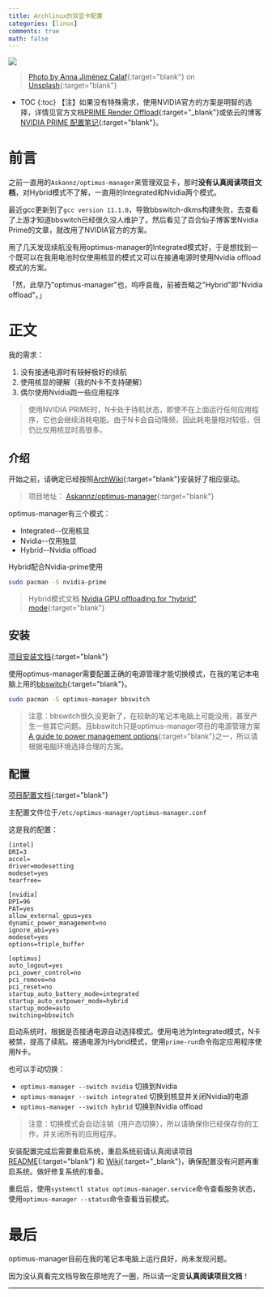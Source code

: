 ```yaml
---
title: Archlinux的双显卡配置
categories: [linux]
comments: true
math: false
---
```


<a data-fancybox="gallery" href="https://cdn.jsdelivr.net/gh/riveronvenus/blog-pic/img/optimus/image01.jpg"><img src="https://cdn.jsdelivr.net/gh/riveronvenus/blog-pic/img/optimus/image01.jpg">

> Photo by [Anna Jiménez Calaf](https://unsplash.com/@annajimenez?utm_source=unsplash&utm_medium=referral&utm_content=creditCopyText){:target="blank"} on [Unsplash](https://unsplash.com/?utm_source=unsplash&utm_medium=referral&utm_content=creditCopyText){:target="blank"}  

* TOC
{:toc}
【注】如果没有特殊需求，使用NVIDIA官方的方案是明智的选择，详情见官方文档[PRIME Render Offload](http://download.nvidia.com/XFree86/Linux-x86_64/435.21/README/primerenderoffload.html){:target="_blank"}或依云的博客[NVIDIA PRIME 配置笔记](https://blog.lilydjwg.me/2019/9/3/nvidia-prime-setup.214768.html){:target="blank"}。

# 前言

之前一直用的`Askannz/optimus-manager`来管理双显卡，那时**没有认真阅读项目文档**，对Hybrid模式不了解，一直用的Integrated和Nvidia两个模式。

最近gcc更新到了`gcc version 11.1.0`，导致bbswitch-dkms构建失败，去查看了上游才知道bbswitch已经很久没人维护了。然后看见了百合仙子博客里Nvidia Prime的文章，就改用了NVIDIA官方的方案。

用了几天发现续航没有用optimus-manager的Integrated模式好，于是想找到一个既可以在我用电池时仅使用核显的模式又可以在接通电源时使用Nvidia offload模式的方案。

<span class="spoiler" >「然，此举乃"optimus-manager"也，呜呼哀哉，前被吾略之"Hybrid"即"Nvidia offload"。」</span>

# 正文

我的需求：

1. 没有接通电源时有~~较好~~极好的续航
2. 使用核显的硬解（我的N卡不支持硬解）
3. 偶尔使用Nvidia跑一些应用程序

> 使用NVIDIA PRIME时，N卡处于待机状态，即使不在上面运行任何应用程序，它也会继续消耗电能。由于N卡会自动降频，因此耗电量相对较低，但仍比仅用核显时高很多。

## 介绍

开始之前，请确定已经按照[ArchWiki](https://wiki.archlinux.org/title/NVIDIA){:target="blank"}安装好了相应驱动。

> 项目地址： [Askannz/optimus-manager]( https://github.com/Askannz/optimus-manager){:target="blank"}

optimus-manager有三个模式：

- Integrated--仅用核显
- Nvidia--仅用独显
- Hybrid--Nvidia offload

Hybrid配合Nvidia-prime使用

```bash
sudo pacman -S nvidia-prime
```

> Hybrid模式文档 [Nvidia GPU offloading for "hybrid" mode](https://github.com/Askannz/optimus-manager/wiki/Nvidia-GPU-offloading-for-%22hybrid%22-mode){:target="blank"}

## 安装

[项目安装文档](https://github.com/Askannz/optimus-manager#installation){:target="blank"}

使用optimus-manager需要配置正确的电源管理才能切换模式，在我的笔记本电脑上用的[bbswitch](https://github.com/Bumblebee-Project/bbswitch){:target="blank"}。

```bash
sudo pacman -S optimus-manager bbswitch
```

> 注意：bbswitch很久没更新了，在较新的笔记本电脑上可能没用，甚至产生一些其它问题。且bbswitch只是optimus-manager项目的电源管理方案 [A guide  to power management options](https://github.com/Askannz/optimus-manager/wiki/A-guide--to-power-management-options){:target="blank"}之一，所以请根据电脑环境选择合理的方案。

## 配置

[项目配置文档](https://github.com/Askannz/optimus-manager/#configuration){:target="blank"}

主配置文件位于`/etc/optimus-manager/optimus-manager.conf`

这是我的配置：

```
[intel]
DRI=3
accel=
driver=modesetting
modeset=yes
tearfree=

[nvidia]
DPI=96
PAT=yes
allow_external_gpus=yes
dynamic_power_management=no
ignore_abi=yes
modeset=yes
options=triple_buffer

[optimus]
auto_logout=yes
pci_power_control=no
pci_remove=no
pci_reset=no
startup_auto_battery_mode=integrated
startup_auto_extpower_mode=hybrid
startup_mode=auto
switching=bbswitch
```

启动系统时，根据是否接通电源自动选择模式。使用电池为Integrated模式，N卡被禁，提高了续航。接通电源为Hybrid模式，使用`prime-run`命令指定应用程序使用N卡。

也可以手动切换：

- `optimus-manager --switch nvidia` 切换到Nvidia
- `optimus-manager --switch integrated` 切换到核显并关闭Nvidia的电源
- `optimus-manager --switch hybrid` 切换到Nvidia offload

> 注意：切换模式会自动注销（用户态切换），所以请确保你已经保存你的工作，并关闭所有的应用程序。

安装配置完成后需要重启系统，重启系统前请认真阅读项目[README](https://github.com/Askannz/optimus-manager/blob/master/README.md){:target="blank"} 和 [Wiki](https://github.com/Askannz/optimus-manager/wiki){:target="_blank"}，确保配置没有问题再重启系统。做好修复系统的准备。

重启后，使用`systemctl status optimus-manager.service`命令查看服务状态，使用`optimus-manager --status`命令查看当前模式。

# 最后

optimus-manager目前在我的笔记本电脑上运行良好，尚未发现问题。

因为没认真看完文档导致在原地兜了一圈，所以请一定要**认真阅读项目文档**！

---

